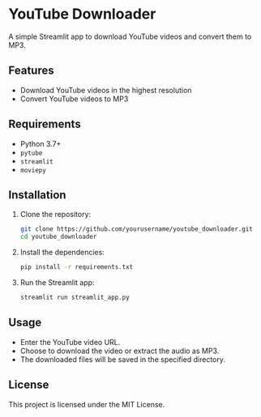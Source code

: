 
# YouTube Downloader

A simple Streamlit app to download YouTube videos and convert them to MP3.

## Features
- Download YouTube videos in the highest resolution
- Convert YouTube videos to MP3

## Requirements
- Python 3.7+
- `pytube`
- `streamlit`
- `moviepy`

## Installation
1. Clone the repository:
    ```sh
    git clone https://github.com/yourusername/youtube_downloader.git
    cd youtube_downloader
    ```

2. Install the dependencies:
    ```sh
    pip install -r requirements.txt
    ```

3. Run the Streamlit app:
    ```sh
    streamlit run streamlit_app.py
    ```

## Usage
- Enter the YouTube video URL.
- Choose to download the video or extract the audio as MP3.
- The downloaded files will be saved in the specified directory.

## License
This project is licensed under the MIT License.
